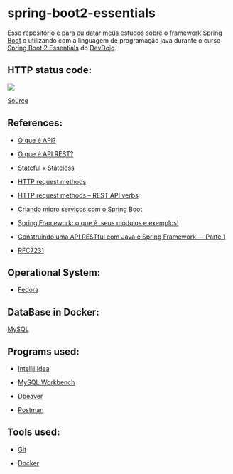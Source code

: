 # spring-boot2-essentials

Esse repositório é para eu datar meus estudos sobre o framework [Spring Boot](https://spring.io/) o utilizando com a linguagem de programação java
durante o curso [Spring Boot 2 Essentials](https://www.youtube.com/watch?v=bCzsSXE4Jzg&list=PL62G310vn6nFBIxp6ZwGnm8xMcGE3VA5H)
do [DevDojo](https://www.youtube.com/channel/UCjF0OccBT05WxsJb2zNkL4g).

## HTTP status code:

![](https://github.com/lipegomes/spring-boot2-essentials/blob/main/assets/img/status-code.png)

[Source](https://www.steveschoger.com/status-code-poster/img/status-code.png)

## References:

- [O que é API?](https://www.redhat.com/pt-br/topics/api/what-are-application-programming-interfaces)

- [O que é API REST?](https://www.redhat.com/pt-br/topics/api/what-is-a-rest-api)

- [Stateful x Stateless](https://www.redhat.com/pt-br/topics/cloud-native-apps/stateful-vs-stateless)

- [HTTP request methods](https://developer.mozilla.org/en-US/docs/Web/HTTP/Methods)

- [HTTP request methods – REST API verbs](https://nlogn.in/http-request-methods-rest-api-verbs/)

- [Criando micro serviços com o Spring Boot](https://www.infoq.com/br/articles/boot-microservices/)

- [Spring Framework: o que é, seus módulos e exemplos!](https://blog.geekhunter.com.br/spring-framework/)

- [Construindo uma API RESTful com Java e Spring Framework — Parte 1](https://mari-azevedo.medium.com/construindo-uma-api-restful-com-java-e-spring-framework-46b74371d107)

- [RFC7231](https://datatracker.ietf.org/doc/html/rfc7231)

## Operational System:

- [Fedora](https://getfedora.org/)

## DataBase in Docker:

[MySQL](https://hub.docker.com/_/mysql)

## Programs used:

- [Intellij Idea](https://www.jetbrains.com/idea/)

- [MySQL Workbench](https://www.mysql.com/products/workbench/)

- [Dbeaver](https://dbeaver.io/)

- [Postman](https://www.postman.com/downloads/)

## Tools used:

- [Git](https://git-scm.com/)

- [Docker](https://www.docker.com/)
